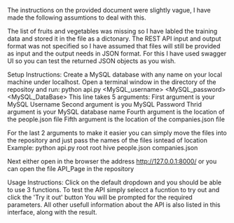 The instructions on the provided document were slightly vague, I have made the following assumtions to deal with this.

The list of fruits and vegetables was missing so I have labled the training data and stored it in the file as a dictonary.
The REST API input and output format was not specified so I have assumed that files will still be provided as input and the output
needs in JSON format. For this I have used swagger UI so you can test the returned JSON objects as you wish.

Setup Instructions:
Create a MySQL database with any name on your local machine under localhost.
Open a terminal window in the directory of the repositoy and run:
python api.py <MySQL_username> <MySQL_password> <MySQL_DataBase> <Location of people.json> <Location of companies.json>
This line takes 5 arguments:
First argument is your MySQL Username
Second argument is you MySQL Password
Thrid argument is your MySQL database name
Fourth argument is the location of the people.json file
Fifth argument is the location of the companies.json file

For the last 2 arguments to make it easier you can simply move the files into the repository and just pass the names of the files isntead of location
Example: python api.py root root hive people.json companies.json

Next either open in the browser the address http://127.0.0.1:8000/ or you can open the file API_Page in the repository

Usage Instructions:
Click on the default dropdown and you should be able to use 3 functions.
To test the API simply selecct a fucntion to try out and click the 'Try it out' button
You will be prompted for the required parameters.
All other usefull information about the API is also listed in this interface, along with the result.
